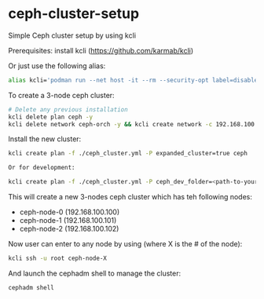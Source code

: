 # ceph-cluster-setup
Simple Ceph cluster setup by using kcli

Prerequisites: install kcli (https://github.com/karmab/kcli)

Or just use the following alias:

``` bash
alias kcli='podman run --net host -it --rm --security-opt label=disable -v $HOME/.ssh:/root/.ssh -v $HOME/.kcli:/root/.kcli -v /var/lib/libvirt/images:/var/lib/libvirt/images -v /var/run/libvirt:/var/run/libvirt -v $PWD:/workdir -v /var/tmp:/ignitiondir quay.io/karmab/kcli:2543a61'
```

To create a 3-node ceph cluster:

``` bash
# Delete any previous installation
kcli delete plan ceph -y
kcli delete network ceph-orch -y && kcli create network -c 192.168.100.0/24 ceph-orch
```

Install the new cluster:

``` bash
kcli create plan -f ./ceph_cluster.yml -P expanded_cluster=true ceph

Or for development:

kcli create plan -f ./ceph_cluster.yml -P ceph_dev_folder=<path-to-your-ceph-src> -P expanded_cluster=true ceph
```

This will create a new 3-nodes ceph cluster which has teh following nodes:
- ceph-node-0 (192.168.100.100)
- ceph-node-1 (192.168.100.101)
- ceph-node-2 (192.168.100.102)

Now user can enter to any node by using (where X is the # of the node):

``` bash
kcli ssh -u root ceph-node-X
```

And launch the cephadm shell to manage the cluster:

``` bash
cephadm shell
```
